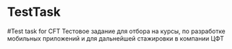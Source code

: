 # TestTask
#Test task for CFT
Тестовое задание для отбора на курсы, по разработке мобильных приложений и для дальнейшей стажировки в компании ЦФТ 
